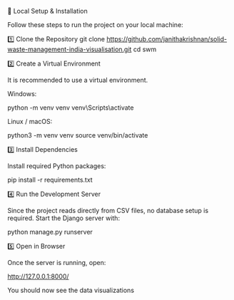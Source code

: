🚀 Local Setup & Installation

Follow these steps to run the project on your local machine:

1️⃣ Clone the Repository
git clone https://github.com/janithakrishnan/solid-waste-management-india-visualisation.git
cd swm


2️⃣ Create a Virtual Environment

It is recommended to use a virtual environment.

Windows:

python -m venv venv
venv\Scripts\activate


Linux / macOS:

python3 -m venv venv
source venv/bin/activate

3️⃣ Install Dependencies

Install required Python packages:

pip install -r requirements.txt

4️⃣ Run the Development Server

Since the project reads directly from CSV files, no database setup is required.
Start the Django server with:

python manage.py runserver

5️⃣ Open in Browser

Once the server is running, open:

http://127.0.0.1:8000/


You should now see the data visualizations
